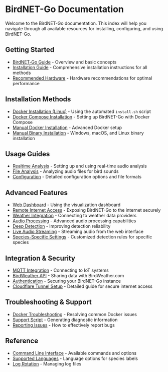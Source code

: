 # BirdNET-Go Documentation

Welcome to the BirdNET-Go documentation. This index will help you navigate through all available resources for installing, configuring, and using BirdNET-Go.

## Getting Started

* [BirdNET‐Go Guide](https://github.com/tphakala/birdnet-go/wiki/BirdNET%E2%80%90Go-Guide) - Overview and basic concepts
* [Installation Guide](installation.md) - Comprehensive installation instructions for all methods
* [Recommended Hardware](hardware.md) - Hardware recommendations for optimal performance

## Installation Methods

* [Docker Installation (Linux)](installation.md#recommended-method-installsh-linux) - Using the automated `install.sh` script
* [Docker Compose Installation](docker_compose_guide.md) - Setting up BirdNET-Go with Docker Compose
* [Manual Docker Installation](installation.md#manual-docker-installation-advanced-linux-only) - Advanced Docker setup
* [Manual Binary Installation](installation.md#manual-binary-installation-all-platforms) - Windows, macOS, and Linux binary installation

## Usage Guides

* [Realtime Analysis](https://github.com/tphakala/birdnet-go/wiki/Realtime-Analysis) - Setting up and using real-time audio analysis
* [File Analysis](https://github.com/tphakala/birdnet-go/wiki/File-Analysis) - Analyzing audio files for bird sounds
* [Configuration](guide.md#configuration) - Detailed configuration options and file formats

## Advanced Features

* [Web Dashboard](guide.md#web-dashboard) - Using the visualization dashboard
* [Remote Internet Access](cloudflare_tunnel_guide.md) - Exposing BirdNET-Go to the internet securely
* [Weather Integration](guide.md#weather-integration) - Connecting to weather data providers
* [Audio Processing](guide.md#audio-processing) - Advanced audio processing capabilities
* [Deep Detection](guide.md#deep-detection) - Improving detection reliability
* [Live Audio Streaming](guide.md#live-audio-streaming) - Streaming audio from the web interface
* [Species-Specific Settings](guide.md#species-specific-settings) - Customized detection rules for specific species

## Integration & Security

* [MQTT Integration](guide.md#integration-options) - Connecting to IoT systems
* [BirdWeather API](guide.md#integration-options) - Sharing data with BirdWeather.com
* [Authentication](cloudflare_tunnel_guide.md#enabling-authentication) - Securing your BirdNET-Go instance
* [Cloudflare Tunnel Setup](cloudflare_tunnel_guide.md) - Detailed guide for secure internet access

## Troubleshooting & Support

* [Docker Troubleshooting](guide.md#docker-installation-troubleshooting) - Resolving common Docker issues
* [Support Script](guide.md#support-script) - Generating diagnostic information
* [Reporting Issues](guide.md#reporting-issues) - How to effectively report bugs

## Reference

* [Command Line Interface](guide.md#command-line-interface) - Available commands and options
* [Supported Languages](guide.md#supported-languages-for-species-labels) - Language options for species labels
* [Log Rotation](guide.md#log-rotation) - Managing log files 